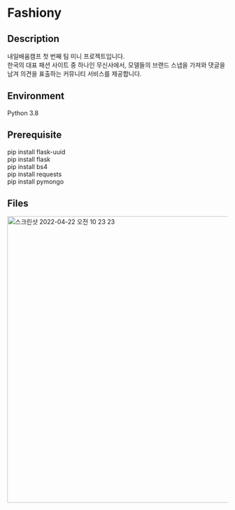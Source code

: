 # Fashiony 
## Description 
내일배움캠프 첫 번째 팀 미니 프로젝트입니다. <br/>
한국의 대표 패션 사이트 중 하나인 무신사에서, 모델들의 브랜드 스냅을 가져와 댓글을 남겨 의견을 표출하는 커뮤니티 서비스를 제공합니다.

## Environment
Python 3.8

## Prerequisite
pip install flask-uuid  <br/>
pip install flask <br/>
pip install bs4 <br/>
pip install requests <br/>
pip install pymongo <br/>

## Files
<img width="656" alt="스크린샷 2022-04-22 오전 10 23 23" src="https://user-images.githubusercontent.com/84092014/164578255-8a572b0e-2740-445a-993d-f3fefdc909d6.png">
